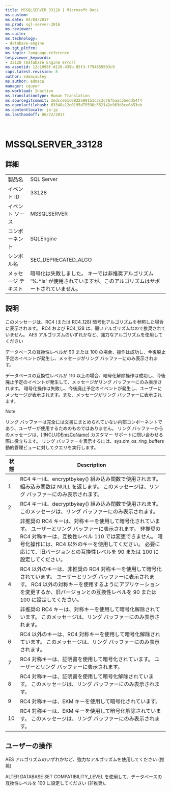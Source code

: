 ```yaml
---
title: MSSQLSERVER_33128 | Microsoft Docs
ms.custom: 
ms.date: 04/04/2017
ms.prod: sql-server-2016
ms.reviewer: 
ms.suite: 
ms.technology:
- database-engine
ms.tgt_pltfrm: 
ms.topic: language-reference
helpviewer_keywords:
- 33128 (Database Engine error)
ms.assetid: 12c1096f-d120-439b-85f3-f794859503c9
caps.latest.revision: 8
author: edmacauley
ms.author: edmaca
manager: cguyer
ms.workload: Inactive
ms.translationtype: Human Translation
ms.sourcegitcommit: 2edcce51c6822a89151c3c3c76fbaacb5edd54f4
ms.openlocfilehash: 63348a12e0195d75598c552142e963d8ce6453eb
ms.contentlocale: ja-jp
ms.lasthandoff: 06/22/2017

---
```

# <a name="mssqlserver33128"></a>MSSQLSERVER_33128
  
## <a name="details"></a>詳細  
  
|||  
|-|-|  
|製品名|SQL Server|  
|イベント ID|33128|  
|イベント ソース|MSSQLSERVER|  
|コンポーネント|SQLEngine|  
|シンボル名|SEC_DEPRECATED_ALGO|  
|メッセージ テキスト|暗号化は失敗しました。 キーでは非推奨アルゴリズム '%.*ls' が使用されていますが、このアルゴリズムはサポートされていません。|  
  
## <a name="explanation"></a>説明  
このメッセージは、RC4 (または RC4_128) 暗号化アルゴリズムを参照した場合に表示されます。 RC4 および RC4_128 は、弱いアルゴリズムなので推奨されていません。 AES アルゴリズムのいずれかなど、強力なアルゴリズムを使用してください   
  
データベースの互換性レベルが 90 または 100 の場合、操作は成功し、今後廃止予定のイベントが発生し、メッセージがリング バッファーにのみ表示されます。  
  
データベースの互換性レベルが 110 以上の場合、暗号化解除操作は成功し、今後廃止予定のイベントが発生して、メッセージがリング バッファーにのみ表示されます。 暗号化操作は失敗し、今後廃止予定のイベントが発生し、ユーザーにメッセージが表示されます。また、メッセージがリング バッファーに表示されます。  
  
> [!NOTE]  
> リング バッファーは完全には文書にまとめられていない内部コンポーネントであり、ユーザーが使用するためのものではありません。 リング バッファーからのメッセージは、[!INCLUDE[msCoName](../../includes/msconame-md.md)] カスタマー サポートに問い合わせる際に役立ちます。 リング バッファーを表示するには、sys.dm_os_ring_buffers 動的管理ビューに対してクエリを実行します。  
  
|状態|Description|  
|---------|---------------|  
|1|RC4 キーは、encryptbykey() 組み込み関数で使用されます。 組み込み関数は NULL を返します。 このメッセージは、リング バッファーにのみ表示されます。|  
|2|RC4 キーは、decryptbykey() 組み込み関数で使用されます。 このメッセージは、リング バッファーにのみ表示されます。|  
|3|非推奨の RC4 キーは、対称キーを使用して暗号化されています。 ユーザーとリング バッファーに表示されます。 非推奨の RC4 対称キーは、互換性レベル 110 では変更できません。 暗号化操作には、RC4 以外のキーを使用してください。 必要に応じて、旧バージョンとの互換性レベルを 90 または 100 に設定してください。|  
|4|RC4 以外のキーは、非推奨の RC4 対称キーを使用して暗号化されています。 ユーザーとリング バッファーに表示されます。 RC4 以外の対称キーを使用するようにアプリケーションを変更するか、旧バージョンとの互換性レベルを 90 または 100 に設定してください。|  
|5|非推奨の RC4 キーは、対称キーを使用して暗号化解除されています。 このメッセージは、リング バッファーにのみ表示されます。|  
|6|RC4 以外のキーは、RC4 対称キーを使用して暗号化解除されています。 このメッセージは、リング バッファーにのみ表示されます。|  
|7|RC4 対称キーは、証明書を使用して暗号化されています。 ユーザーとリング バッファーに表示されます。|  
|8|RC4 対称キーは、証明書を使用して暗号化解除されています。 このメッセージは、リング バッファーにのみ表示されます。|  
|9|RC4 対称キーは、EKM キーを使用して暗号化されています。|  
|10|RC4 対称キーは、EKM キーを使用して暗号化解除されています。 このメッセージは、リング バッファーにのみ表示されます。|  
  
## <a name="user-action"></a>ユーザーの操作  
AES アルゴリズムのいずれかなど、強力なアルゴリズムを使用してください  (推奨)  
  
ALTER DATABASE SET COMPATIBILITY_LEVEL を使用して、データベースの互換性レベルを 100 に設定してください  (非推奨)。  
  

